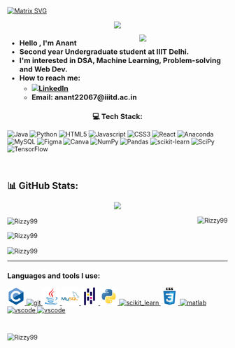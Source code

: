 <!--
**devKhush/devKhush** is a ✨ _special_ ✨ repository because its `README.md` (this file) appears on your GitHub profile.
-->

[![Matrix SVG](https://raw.githubusercontent.com/rodrigograca31/rodrigograca31/master/matrix.svg)](https://www.youtube.com/watch?v=8JnfIa84TnU)

<!-- <br> -->
<p align="center" >
<img align="center" src="https://readme-typing-svg.herokuapp.com?font=Fira+Code&size=25&duration=4000&pause=1000&color=AC1877&width=435&lines=I'm+Anant+Kaushal+.+.+.;Welcome+to+my+Github+profile!">
</p>

<p align="left"> 
<img align="right" src="https://user-images.githubusercontent.com/93486108/188274030-47ff144e-876f-47b3-89e2-5a272949a451.gif" width=40%>
</p>

<!-- <br> -->
<h3>
<ul>
<li> Hello , I'm Anant  </li>
<li> Second year Undergraduate student at IIIT Delhi. </li>
<li> I'm interested in DSA, Machine Learning, Problem-solving and Web Dev. </li>
<li> How to reach me: 
      <ul>
      <li>
      <a href="https://www.linkedin.com/in/anant-kaushal-a60666248/" target="_blank"><img src=https://img.shields.io/badge/linkedin-%231E77B5.svg?&style=for-the-badge&logo=linkedin&logoColor=white alt="LinkedIn" style="margin-top:4px;" />
      </a></li>
      <li> Email: anant22067@iiitd.ac.in </li>
      </ul>
</li>
</ul>
</h3>




<h3 align="center">💻 Tech Stack:</h3> 
<p>

![Java](https://img.shields.io/badge/java-%23ED8B00.svg?style=for-the-badge&logo=java&logoColor=white) ![Python](https://img.shields.io/badge/python-3670A0?style=for-the-badge&logo=python&logoColor=ffdd54)  ![HTML5](https://img.shields.io/badge/html5-%23E34F26.svg?style=for-the-badge&logo=html5&logoColor=white) 
![Javascript](https://img.shields.io/badge/javascript-black?style=for-the-badge&logo=javascript&logoColor=yellow)
![CSS3](https://img.shields.io/badge/css3-%231572B6.svg?style=for-the-badge&logo=css3&logoColor=white)
![React](https://img.shields.io/badge/react-navy?style=for-the-badge&logo=react&logoColor=yellow)
![Anaconda](https://img.shields.io/badge/Anaconda-%2344A833.svg?style=for-the-badge&logo=anaconda&logoColor=white) ![MySQL](https://img.shields.io/badge/mysql-%2300f.svg?style=for-the-badge&logo=mysql&logoColor=white) 	![Figma](https://img.shields.io/badge/figma-%23F24E1E.svg?style=for-the-badge&logo=figma&logoColor=white) ![Canva](https://img.shields.io/badge/Canva-%2300C4CC.svg?style=for-the-badge&logo=Canva&logoColor=white) ![NumPy](https://img.shields.io/badge/numpy-%23013243.svg?style=for-the-badge&logo=numpy&logoColor=white) ![Pandas](https://img.shields.io/badge/pandas-%23150458.svg?style=for-the-badge&logo=pandas&logoColor=white)  ![scikit-learn](https://img.shields.io/badge/scikit--learn-%23F7931E.svg?style=for-the-badge&logo=scikit-learn&logoColor=white) ![SciPy](https://img.shields.io/badge/SciPy-%230C55A5.svg?style=for-the-badge&logo=scipy&logoColor=%white) ![TensorFlow](https://img.shields.io/badge/TensorFlow-%23FF6F00.svg?style=for-the-badge&logo=TensorFlow&logoColor=white)
</p>
<br/>   


## 📊 GitHub Stats:
 
<p align = "center">
  <img  src = "http://github-profile-summary-cards.vercel.app/api/cards/profile-details?username=Rizzy99&theme=github_dark">
</p>
<p>
<img align="right" src="http://github-profile-summary-cards.vercel.app/api/cards/repos-per-language?username=Rizzy99&theme=github_dark" alt="Rizzy99" />
<!-- </p> -->
<!-- <p> -->
<img align="center" src="http://github-profile-summary-cards.vercel.app/api/cards/most-commit-language?username=Rizzy99&theme=github_dark" alt="Rizzy99" />
</p>
<p>
<img align="center" src="https://github-readme-stats.vercel.app/api?username=Rizzy99&show_icons=true&locale=en&theme=github_dark" alt="Rizzy99" />
<!-- </p> -->
<br>
<br>
<!-- <p> -->
<img align="center" class="center" src="https://github-readme-streak-stats.herokuapp.com/?user=Rizzy99&theme=github_dark" alt="Rizzy99" /></p>
<p></p>
<hr>



<h3 align="left">Languages and tools I use:</h3>
<p align="left"> 
<a href="https://www.cprogramming.com/" target="_blank" rel="noreferrer"> <img src="https://raw.githubusercontent.com/devicons/devicon/master/icons/c/c-original.svg" alt="c" width="40" height="40"/> </a> 
<!---
<a href="https://www.w3schools.com/cpp/" target="_blank" rel="noreferrer"> <img src="https://raw.githubusercontent.com/devicons/devicon/master/icons/cplusplus/cplusplus-original.svg" alt="cplusplus" width="40" height="40"/> </a> 
-->
<a href="https://git-scm.com/" target="_blank" rel="noreferrer"> <img src="https://www.vectorlogo.zone/logos/git-scm/git-scm-icon.svg" alt="git" width="40" height="40"/> </a> 
<a href="https://www.java.com" target="_blank" rel="noreferrer"> <img src="https://raw.githubusercontent.com/devicons/devicon/master/icons/java/java-original.svg" alt="java" width="40" height="40"/> </a> 
<a href="https://www.mysql.com/" target="_blank" rel="noreferrer"> <img src="https://raw.githubusercontent.com/devicons/devicon/master/icons/mysql/mysql-original-wordmark.svg" alt="mysql" width="40" height="40"/> </a> 
<a href="https://pandas.pydata.org/" target="_blank" rel="noreferrer"> <img src="https://raw.githubusercontent.com/devicons/devicon/2ae2a900d2f041da66e950e4d48052658d850630/icons/pandas/pandas-original.svg" alt="pandas" width="40" height="40"/> </a> 
<a href="https://www.python.org" target="_blank" rel="noreferrer"> <img src="https://raw.githubusercontent.com/devicons/devicon/master/icons/python/python-original.svg" alt="python" width="40" height="40"/> </a> 
<a href="https://scikit-learn.org/" target="_blank" rel="noreferrer"> <img src="https://upload.wikimedia.org/wikipedia/commons/0/05/Scikit_learn_logo_small.svg" alt="scikit_learn" width="40" height="40"/> </a> 
<a href="https://www.w3schools.com/css/" target="_blank"> <img src="https://raw.githubusercontent.com/devicons/devicon/master/icons/css3/css3-original-wordmark.svg"
alt="css3" height="40" width="40"/> </a>
<a href="https://in.mathworks.com/products/matlab.html" target="_blank" rel="noreferrer"> <img src="https://logos-world.net/wp-content/uploads/2020/12/MATLAB-Symbol.jpg" alt="matlab" width="40" height="40"/> </a> 
<a href="https://code.visualstudio.com/" target="_blank" rel="noreferrer"> <img src="https://w7.pngwing.com/pngs/512/824/png-transparent-visual-studio-code-hd-logo-thumbnail.png" alt="vscode" width="40" height="40"/> </a> 
<a href="https://www.jetbrains.com/idea/" target="_blank" rel="noreferrer"> <img src="https://icon-library.com/images/intellij-idea-icon/intellij-idea-icon-5.jpg" alt="vscode" width="40" height="40"/> </a> 
<!--
<a href="https://www.tensorflow.org" target="_blank" rel="noreferrer"> <img src="https://www.vectorlogo.zone/logos/tensorflow/tensorflow-icon.svg" alt="tensorflow" width="40" height="40"/> </a> 
-->
</p>
<br>


<p align="left"> <img src="https://komarev.com/ghpvc/?username=Rizzy99&label=Profile%20views&color=0e75b6&style=flat" alt="Rizzy99" /> </p>
